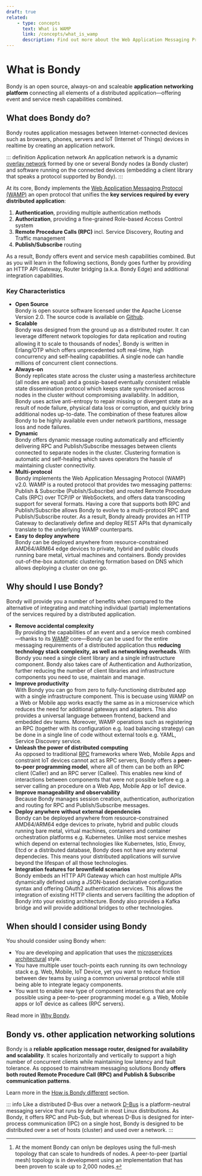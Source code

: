 ```yaml
---
draft: true
related:
    - type: concepts
      text: What is WAMP
      link: /concepts/what_is_wamp
      description: Find out more about the Web Application Messaging Protocol
---
```


# What is Bondy
Bondy is an open source, always-on and scaleable **application networking platform** connecting all elements of a distributed application—offering event and service mesh capabilities combined.

## What does Bondy do?
Bondy routes application messages between Internet-connected devices such as browsers, phones, servers and IoT (Internet of Things) devices in realtime by creating an application network.

::: definition Application network
An application network is a dynamic [overlay network](https://en.wikipedia.org/wiki/Overlay_network) formed by one or several Bondy nodes (a Bondy cluster) and software running on the connected devices (embedding a client library that speaks a protocol supported by Bondy).
:::

<ZoomImg src="/assets/bondy_diagram.png" caption="Bondy application network"/>

At its core, Bondy implements the [Web Application Messaging Protocol (WAMP)](/concepts/what_is_wamp) an open protocol that unifies the **key services required by every distributed application**:
1. **Authentication**, providing multiple authentication methods
1. **Authorization**, providing a fine-grained Role-based Access Control system
1. **Remote Procedure Calls (RPC)** incl. Service Discovery, Routing and Traffic management
1. **Publish/Subscribe** routing

As a result, Bondy offers event and service mesh capabilities combined. But as you will learn in the following sections, Bondy goes further by providing an HTTP API Gateway, Router bridging (a.k.a. Bondy Edge) and additional integration capabilities.


### Key Characteristics

- **Open Source**<br>Bondy is open source software licensed under the Apache License Version 2.0. The source code is available on [Github](https://github.com/bondy-io/bondy).
- **Scalable**<br>Bondy was designed from the ground up as a distributed router. It can leverage different network topologies for data replication and routing allowing it to scale to thousands of nodes[^topo]. Bondy is written in Erlang/OTP which offers unprecedented soft real-time, high concurrency and self-healing capabilities. A single node can handle millions of concurrent client connections.
- **Always-on**<br>Bondy replicates state across the cluster using a masterless architecture (all nodes are equal) and a gossip-based eventually consistent reliable state dissemination protocol which keeps state synchronised across nodes in the cluster without compromising availability. In addition, Bondy uses active anti-entropy to repair missing or divergent state as a result of node failure, physical data loss or corruption, and quickly bring additional nodes up-to-date. The combination of these features allow Bondy to be highly available even under network partitions, message loss and node failures.
- **Dynamic**<br>Bondy offers dynamic message routing automatically and efficiently delivering RPC and Publish/Subscribe messages between clients connected to separate nodes in the cluster. Clustering formation is automatic and self-healing which saves operators the hassle of maintaining cluster connectivity.
- **Multi-protocol**<br>Bondy implements the Web Application Messaging Protocol (WAMP) v2.0. WAMP is a routed protocol that provides two messaging patterns: Publish & Subscribe (Publish/Subscribe) and routed Remote Procedure Calls (RPC) over TCP/IP or WebSockets, and offers data transcoding support for several formats. Having a core that supports both RPC and Publish/Subscribe allows Bondy to evolve to a multi-protocol RPC and Publish/Subscribe router. As a result, Bondy already provides an HTTP Gateway to declaratively define and deploy REST APIs that dynamically translate to the underlying WAMP counterparts.
- **Easy to deploy anywhere**<br>Bondy can be deployed anywhere from resource-constrained AMD64/ARM64 edge devices to private, hybrid and public clouds running bare metal, virtual machines and containers. Bondy provides out-of-the-box automatic clustering formation based on DNS which allows deploying a cluster on one go.

## Why should I use Bondy?
<!-- Key Benefits -->
Bondy will provide you a number of benefits when compared to the alternative of integrating and matching individual (partial) implementations of the services required by a distributed application.

- **Remove accidental complexity**<br>By providing the capabilities of an event and a service mesh combined—thanks to its [WAMP](/concepts/what_is_wamp) core—Bondy can be used for the entire messaging requirements of a distributed application thus **reducing technology stack complexity, as well as networking overheads**. With Bondy you need a single client library and a single infrastructure component. Bondy also takes care of Authentication and Authorization, further reducing the number of client libraries and infrastructure components you need to use, maintain and manage.
- **Improve productivity**<br>With Bondy you can go from zero to fully-functioning distributed app with a single infrastructure component. This is becuase using WAMP on a Web or Mobile app works exactly the same as in a microservice which reduces the need for additional gateways and adapters. This also provides a universal language between frontend, backend and embedded dev teams. Moreover, WAMP operations such as registering an RPC (together with its configuration e.g. load balancing strategy) can be done in a single line of code without external tools e.g. YAML, Service Discovery service.
- **Unleash the power of distributed computing**<br>As opposed to traditional [RPC](https://en.wikipedia.org/wiki/Remote_procedure_call) frameworks where Web, Mobile Apps and constraint IoT devices cannot act as RPC servers, Bondy offers a **peer-to-peer programming model**, where all of them  can be both an RPC client (Caller) and an RPC server (Callee). This enables new kind of interactions between components that were not possible before e.g. a server calling an procedure on a Web App, Mobile App or IoT device.
- **Improve manageability and observability**<br>Because Bondy manages session creation, authentication, authorization and routing for RPC and Publish/Subscribe messages.
- **Deploy anywhere without external dependencies**<br>Bondy can be deployed anywhere from resource-constrained AMD64/ARM64 edge devices to private, hybrid and public clouds running bare metal, virtual machines, containers and container orchestration platforms e.g. Kubernetes. Unlike most service meshes which depend on external technologies like Kubernetes, Istio, Envoy, Etcd or a distributed database, Bondy does not have any external dependecies. This means your distributed applications will survive beyond the lifespan of all those technologies.
- **Integration features for brownfield scenarios**<br>Bondy embeds an HTTP API Gateway which can host multiple APIs dynamically defined using a JSON-based declarative configuration syntax and offering OAuth2 authentication services. This allows the integration of existing HTTP clients and servers faciliting the adoption of Bondy into your existing architecture. Bondy also provides a Kafka bridge and will provide additional bridges to other technologies.

## When should I consider using Bondy

[^cmeik]: Christopher Meiklejohn, Strangeloop 2022 [Resilient Microservices without the Chaos](https://www.youtube.com/watch?v=F32peAwCPlM)

You should consider using Bondy when:

* You are developing and application that uses the [microservices architectural](/reference/glossary#microservices-architecture) style.
* You have multiple user touch-points each running its own technology stack e.g. Web, Mobile, IoT Device, yet you want to reduce friction between dev teams by using a common universal protocol while still being able to integrate legacy components.
* You want to enable new type of component interactions that are only possible using a peer-to-peer programming model e.g. a Web, Mobile apps or IoT device as callees (RPC servers).

Read more in [Why Bondy](/concepts/why_bondy).


## Bondy vs. other application networking solutions
Bondy is a **reliable application message router, designed for availability and scalability**. It scales horizontally and vertically to support a high number of concurrent clients while maintaining low latency and fault tolerance. As opposed to mainstream messaging solutions Bondy **offers both routed Remote Procedure Call (RPC) and Publish & Subscribe communication patterns**.

Learn more in the [How is Bondy different](/concepts/how_is_bondy_different) section.

::: info Like a distributed D-Bus over a network
[D-Bus](https://en.wikipedia.org/wiki/D-Bus) is a platform-neutral messaging service that runs by default in most Linux distributions. As Bondy, it offers RPC and Pub-Sub, but whereas  D-Bus is designed for inter-process communication (IPC) on a single host, Bondy is designed to be distributed over a set of hosts (cluster) and used over a network.
:::


[^topo]: At the moment Bondy can onlyn be deployes using the full-mesh topology that can scale to hundreds of nodes. A peer-to-peer (partial mesh) topology is in development using an implementation that has been proven to scale up to 2,000 nodes.